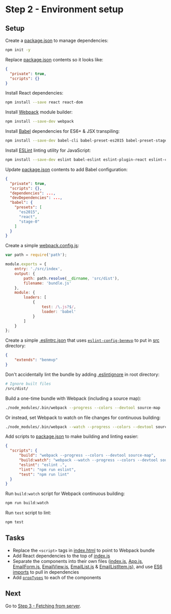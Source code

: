 # Step 2 - Environment setup

## Setup

Create a [package.json](https://docs.npmjs.com/files/package.json) to manage dependencies:

```sh
npm init -y
```

Replace [package.json](package.json) contents so it looks like:

```json
{
  "private": true,
  "scripts": {}
}
```

Install React dependencies:

```sh
npm install --save react react-dom
```

Install [Webpack](https://webpack.github.io/) module builder:

```sh
npm install --save-dev webpack
```

Install [Babel](http://babeljs.io/) dependencies for ES6+ & JSX transpiling:

```sh
npm install --save-dev babel-cli babel-preset-es2015 babel-preset-stage-0 babel-preset-react babel-loader
```

Install [ESLint](http://eslint.org/) linting utility for JavaScript:

```sh
npm install --save-dev eslint babel-eslint eslint-plugin-react eslint-config-benmvp
```

Update [package.json](package.json) contents to add Babel configuration:

```json
{
  "private": true,
  "scripts": {},
  "dependencies": ...,
  "devDependencies": ...,
  "babel": {
    "presets": [
      "es2015",
      "react",
      "stage-0"
    ]
  }
}
```

Create a simple [webpack.config.js](webpack.config.js):

```js
var path = require('path');

module.exports = {
    entry: './src/index',
    output: {
        path: path.resolve(__dirname, 'src/dist'),
        filename: 'bundle.js'
    },
    module: {
        loaders: [
            {
                test: /\.js?$/,
                loader: 'babel'
            }
        ]
    }
};
```

Create a simple [.eslintrc.json](src/.eslintrc.json) that uses [`eslint-config-benmvp`](https://github.com/benmvp/eslint-config-benmvp) to put in [src](src/) directory:

```json
{
    "extends": "benmvp"
}
```

Don't accidentally lint the bundle by adding [.eslintignore](.eslintignore) in root directory:

```bash
# Ignore built files
/src/dist/
```

Build a one-time bundle with Webpack (including a source map):

```sh
./node_modules/.bin/webpack --progress --colors --devtool source-map
```

Or instead, set Webpack to watch on file changes for continuous building:

```sh
./node_modules/.bin/webpack --watch --progress --colors --devtool source-map
```

Add scripts to [package.json](package.json) to make building and linting easier:

```json
{
  "scripts": {
      "build": "webpack --progress --colors --devtool source-map",
      "build:watch": "webpack --watch --progress --colors --devtool source-map",
      "eslint": "eslint .",
      "lint": "npm run eslint",
      "test": "npm run lint"
  }
}
```

Run `build:watch` script for Webpack continuous building:

```sh
npm run build:watch
```

Run `test` script to lint:

```sh
npm test
```

## Tasks

- Replace the `<script>` tags in [index.html](src/index.html) to point to Webpack bundle
- Add React dependencies to the top of [index.js](src/index.js)
- Separate the components into their own files ([index.js](src/index.js), [App.js](src/containers/App.js), [EmailForm.js](src/components/EmailForm.js), [EmailView.js](src/components/EmailView.js), [EmailList.js](src/components/EmailList.js) & [EmailListItem.js](src/components/EmailListItem.js)), and use [ES6 imports](https://developer.mozilla.org/en-US/docs/Web/JavaScript/Reference/Statements/import) to pull in dependencies
- Add [`propTypes`](https://facebook.github.io/react/docs/reusable-components.html) to each of the components

## Next

Go to [Step 3 - Fetching from server](https://github.com/benmvp/react-workshop/tree/master/03-fetch).
